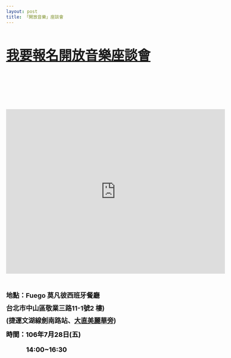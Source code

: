 ```yaml
---
layout: post
title: 「開放音樂」座談會
---
```

<p>&nbsp;</p>
<h3><span style="font-size: 36px"><a href="106MUSIC.php" target="_blank">我要報名開放音樂座談會</a></span></h3> <p>&nbsp; &nbsp;</p><h3><br /></h3>
<!--more-->
<p>&nbsp;</p>
<p style="text-align: center;">
	<iframe allowfullscreen="" frameborder="0" height="450" src="https://goo.gl/1jg8RG" style="border:0" width="600"></iframe></p>
<p style="text-align: center"><br /></p> <p><strong style="font-size: 18px">地點：Fuego 莫凡彼西班牙餐廳</strong></p><p><span style="font-size: 18px; line-height: 20px"><strong>台北市中山區敬業三路11-1號2 樓)</strong></span></p><p><strong><span style="font-size: 18px; line-height: 20px">(捷運文湖線劍南路站、<a href="https://goo.gl/ZyQ6jm" target="_blank">大直美麗華旁</a>)</span></strong>&nbsp;</p> <p> 	<span style="font-size: 18px"><strong style="font-size: 18px; color: #000000; line-height: 150%">時間：106年7月28日(五)</strong></span></p> <p> 	<span style="font-size: 18px"><strong style="font-size: 18px; color: #000000; line-height: 150%; padding: 0px 0px 0px 55px">14:00~16:30</strong></span></p><p style="text-align: center">&nbsp;</p>